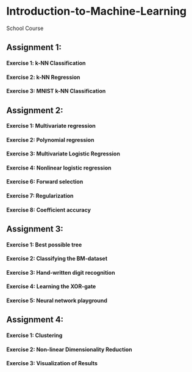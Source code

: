 # Introduction-to-Machine-Learning
School Course

## Assignment 1:
#### Exercise 1: k-NN Classification
#### Exercise 2: k-NN Regression
#### Exercise 3: MNIST k-NN Classification

## Assignment 2:
#### Exercise 1: Multivariate regression
#### Exercise 2: Polynomial regression
#### Exercise 3: Multivariate Logistic Regression
#### Exercise 4: Nonlinear logistic regression
#### Exercise 6: Forward selection
#### Exercise 7: Regularization
#### Exercise 8: Coefficient accuracy

## Assignment 3:
#### Exercise 1: Best possible tree
#### Exercise 2: Classifying the BM-dataset
#### Exercise 3: Hand-written digit recognition
#### Exercise 4: Learning the XOR-gate
#### Exercise 5: Neural network playground

## Assignment 4:
#### Exercise 1: Clustering
#### Exercise 2: Non-linear Dimensionality Reduction
#### Exercise 3: Visualization of Results
